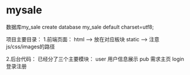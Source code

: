 # mysale

数据库my_sale
create database my_sale default charset=utf8;


项目主要目录：
1.前端页面：
html --> 放在对应板块
static --> 注意js/css/images的路径

2.后台代码：
已经分了三个主要模块：
user	用户信息展示
pub	需求主页
login	登录注册
